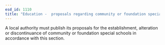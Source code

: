 ```yaml
---
esd_id: 1110
title: "Education -  proposals regarding community or foundation special schools"
---
```


A local authority must publish its proposals for the establishment, alteration or discontinuance of community or foundation special schools in accordance with this section.

